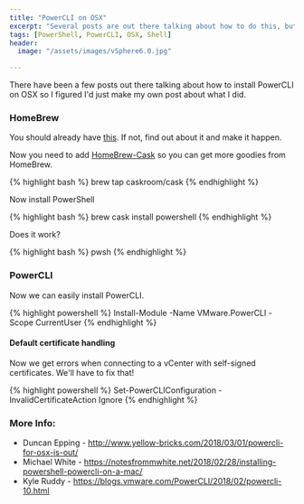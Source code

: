 ```yaml
---
title: "PowerCLI on OSX"
excerpt: "Several posts are out there talking about how to do this, but I figured I'd put my post together of what I did to get this new functionality in OSX."
tags: [PowerShell, PowerCLI, OSX, Shell]
header:
  image: "/assets/images/vSphere6.0.jpg"

---
```


There have been a few posts out there talking about how to install PowerCLI on OSX so I figured I'd just make my own post about what I did.


### HomeBrew

You should already have [this](https://brew.sh/). If not, find out about it and make it happen.

Now you need to add [HomeBrew-Cask](https://caskroom.github.io/) so you can get more goodies from HomeBrew.

{% highlight bash %}
brew tap caskroom/cask
{% endhighlight %}

Now install PowerShell

{% highlight bash %}
brew cask install powershell
{% endhighlight %}

Does it work?

{% highlight bash %}
pwsh
{% endhighlight %}

### PowerCLI

Now we can easily install PowerCLI.

{% highlight powershell %}
Install-Module -Name VMware.PowerCLI -Scope CurrentUser
{% endhighlight %}


#### Default certificate handling

Now we get errors when connecting to a vCenter with self-signed certificates.
We'll have to fix that!

{% highlight powershell %}
Set-PowerCLIConfiguration -InvalidCertificateAction Ignore
{% endhighlight %}



### More Info:

* Duncan Epping - http://www.yellow-bricks.com/2018/03/01/powercli-for-osx-is-out/
* Michael White - https://notesfrommwhite.net/2018/02/28/installing-powershell-powercli-on-a-mac/
* Kyle Ruddy - https://blogs.vmware.com/PowerCLI/2018/02/powercli-10.html
